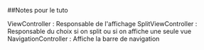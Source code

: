 ##Notes pour le tuto

ViewController : Responsable de l'affichage
SplitViewController : Responsable du choix si on split ou si on affiche une seule vue
NavigationController : Affiche la barre de navigation
